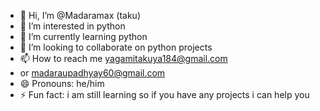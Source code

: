 - 👋 Hi, I’m @Madaramax (taku)
- 👀 I’m interested in python
- 🌱 I’m currently learning python
- 💞️ I’m looking to collaborate on python projects
- 📫 How to reach me yagamitakuya184@gmail.com
- or madaraupadhyay60@gmail.com
- 😄 Pronouns: he/him
- ⚡ Fun fact: i am still learning so if you have any projects i can help you

<!---
Madaramax/Madaramax is a ✨ special ✨ repository because its `README.md` (this file) appears on your GitHub profile.
You can click the Preview link to take a look at your changes.
--->
